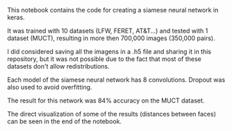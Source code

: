 This notebook contains the code for creating a siamese neural network in keras.

It was trained with 10 datasets (LFW, FERET, AT&T...) and tested with 1 dataset (MUCT), resulting in more then 700,000 images (350,000 pairs).

I did considered saving all the imagens in a .h5 file and sharing it in this repository, but it was not possible due to the fact that most of these datasets don't allow redistributions.

Each model of the siamese neural network has 8 convolutions. Dropout was also used to avoid overfitting.

The result for this network was 84% accuracy on the MUCT dataset.

The direct visualization of some of the results (distances between faces) can be seen in the end of the notebook.
